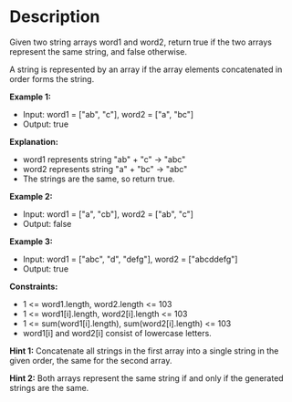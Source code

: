 # Description

Given two string arrays word1 and word2, return true if the two arrays represent the same string, and false otherwise.

A string is represented by an array if the array elements concatenated in order forms the string.

**Example 1:**
- Input: word1 = ["ab", "c"], word2 = ["a", "bc"]
- Output: true

**Explanation:**
- word1 represents string "ab" + "c" -> "abc"
- word2 represents string "a" + "bc" -> "abc"
- The strings are the same, so return true.

**Example 2:**
- Input: word1 = ["a", "cb"], word2 = ["ab", "c"]
- Output: false

**Example 3:**
- Input: word1  = ["abc", "d", "defg"], word2 = ["abcddefg"]
- Output: true

**Constraints:**
- 1 <= word1.length, word2.length <= 103
- 1 <= word1[i].length, word2[i].length <= 103
- 1 <= sum(word1[i].length), sum(word2[i].length) <= 103
- word1[i] and word2[i] consist of lowercase letters.

**Hint 1:**
Concatenate all strings in the first array into a single string in the given order, the same for the second array.

**Hint 2:**
Both arrays represent the same string if and only if the generated strings are the same.